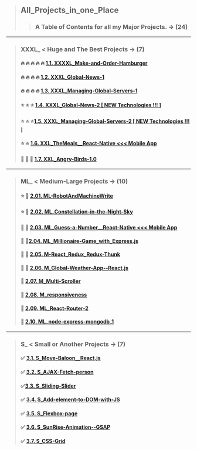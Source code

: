 > ##  All_Projects_in_one_Place
>> ### A Table of Contents for all my Major Projects. -> (24)
---
> ### XXXL_ < Huge and The Best Projects -> (7)
> #### :fire: :fire: :fire: :fire: :fire: [1.1. XXXXL_Make-and-Order-Hamburger](https://react-build-burger-project.web.app/)
> #### :fire: :fire: :fire: :fire: [1.2. XXXL_Global-News-1](https://github.com/LukaszKolodziejski/XXXL_Global-News-1)
> #### :fire: :fire: :fire: :fire: [1.3. XXXL_Managing-Global-Servers-1](https://github.com/LukaszKolodziejski/XXXL_Managing-Global-Servers-1)
> #### :star: :star: :star: [1.4. XXXL_Global-News-2 [ NEW Technologies !!! ]](https://github.com/LukaszKolodziejski/XXXL_Global-News-2)
> #### :star: :star: :star:[1.5. XXXL_Managing-Global-Servers-2 [ NEW Technologies !!! ]](https://github.com/LukaszKolodziejski/XXXL_Managing-Global-Servers-2)
> #### :star: :star: [1.6. XXL_TheMeals__React-Native <<< Mobile App](https://github.com/LukaszKolodziejski/XXL_TheMeals__React-Native)
> #### :star2: :star2: :star2: [1.7. XXL_Angry-Birds-1.0](https://github.com/LukaszKolodziejski/XXL_Angry-Birds-1.0)
---
> ### ML_  < Medium-Large  Projects -> (10)
> #### :star: :stars:   [2.01. ML-RobotAndMachineWrite](https://github.com/LukaszKolodziejski/ML-RobotAndMachineWrite)
> ####  :star:  :stars: [2.02. ML_Constellation-in-the-Night-Sky](https://github.com/LukaszKolodziejski/ML_Constellation-in-the-Night-Sky)
> ####  :stars: :stars: [2.03. ML_Guess-a-Number__React-Native <<< Mobile App](https://github.com/LukaszKolodziejski/ML_Guess-a-Number__React-Native)
> ####  :stars: :stars:[2.04. ML_Millionaire-Game_with_Express.js](https://github.com/LukaszKolodziejski/ML_Millionaire-Game_with_Express.js)
> #### :stars: :stars: [2.05. M-React_Redux_Redux-Thunk](https://github.com/LukaszKolodziejski/M-React_Redux_Redux-Thunk)
> #### :stars: :stars: [2.06. M_Global-Weather-App--React.js](https://github.com/LukaszKolodziejski/M_Global-Weather-App--React.js)
> #### :stars: [2.07. M_Multi-Scroller](https://github.com/LukaszKolodziejski/M_Multi-Scroller)
> #### :stars: [2.08. M_responsiveness](https://github.com/LukaszKolodziejski/M_responsiveness)
> #### :stars: [2.09. ML_React-Router-2](https://github.com/LukaszKolodziejski/ML_React-Router-2)
> #### :stars: [2.10. ML_node-express-mongodb_1](https://github.com/LukaszKolodziejski/ML_node-express-mongodb_1)
---
> ### S_  < Small or Another Projects -> (7)
> #### :white_check_mark: [3.1. S_Move-Baloon__React.js](https://github.com/LukaszKolodziejski/S_Move-Baloon__React.js)
> #### :white_check_mark: [3.2. S_AJAX-Fetch-person](https://github.com/LukaszKolodziejski/S_AJAX-Fetch-person)
> #### :white_check_mark:[3.3. S_Sliding-Slider](https://github.com/LukaszKolodziejski/S_Sliding-Slider)
> #### :white_check_mark: [3.4. S_Add-element-to-DOM-with-JS](https://github.com/LukaszKolodziejski/S_Add-element-to-DOM-with-JS)
> #### :white_check_mark: [3.5. S_Flexbox-page](https://github.com/LukaszKolodziejski/S_Flexbox-page)
> #### :white_check_mark: [3.6. S_SunRise-Animation--GSAP](https://github.com/LukaszKolodziejski/S_SunRise-Animation--GSAP)
> #### :white_check_mark: [3.7. S_CSS-Grid](https://github.com/LukaszKolodziejski/S_CSS-Grid)






